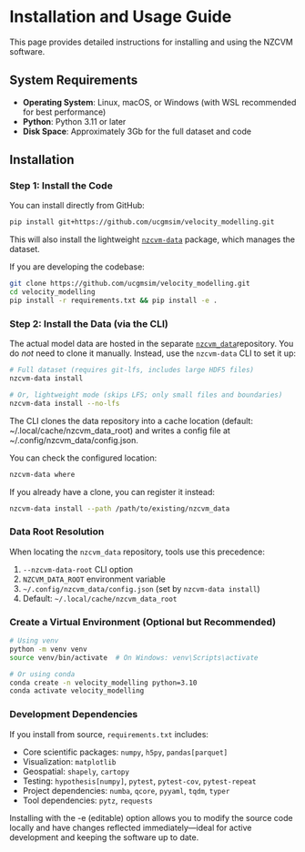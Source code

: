 # Installation and Usage Guide

This page provides detailed instructions for installing and using the NZCVM software.

## System Requirements

- **Operating System**: Linux, macOS, or Windows (with WSL recommended for best performance)
- **Python**: Python 3.11 or later
- **Disk Space**: Approximately 3Gb for the full dataset and code

## Installation

### Step 1: Install the Code

You can install directly from GitHub:

```bash
pip install git+https://github.com/ucgmsim/velocity_modelling.git
```
This will also install the lightweight [`nzcvm-data`](https://github.com/ucgmsim/nzcvm_data)
 package, which manages the dataset.

If you are developing the codebase:
```bash
git clone https://github.com/ucgmsim/velocity_modelling.git
cd velocity_modelling
pip install -r requirements.txt && pip install -e .
```

### Step 2: Install the Data (via the CLI)
The actual model data are hosted in the separate [`nzcvm_data`](https://github.com/ucgmsim/nzcvm_data)repository.
You do *not* need to clone it manually. Instead, use the `nzcvm-data` CLI to set it up:
```bash
# Full dataset (requires git-lfs, includes large HDF5 files)
nzcvm-data install

# Or, lightweight mode (skips LFS; only small files and boundaries)
nzcvm-data install --no-lfs
```
The CLI clones the data repository into a cache location (default: ~/.local/cache/nzcvm_data_root) and writes a config file at ~/.config/nzcvm_data/config.json.

You can check the configured location:
```bash
nzcvm-data where
```
If you already have a clone, you can register it instead:
```bash
nzcvm-data install --path /path/to/existing/nzcvm_data
```


### Data Root Resolution

When locating the `nzcvm_data` repository, tools use this precedence:

1. `--nzcvm-data-root` CLI option
2. `NZCVM_DATA_ROOT` environment variable
3. `~/.config/nzcvm_data/config.json` (set by `nzcvm-data install`)
4.  Default: `~/.local/cache/nzcvm_data_root`



### Create a Virtual Environment (Optional but Recommended)

```bash
# Using venv
python -m venv venv
source venv/bin/activate  # On Windows: venv\Scripts\activate

# Or using conda
conda create -n velocity_modelling python=3.10
conda activate velocity_modelling
```

### Development Dependencies
If you install from source, `requirements.txt` includes:
- Core scientific packages: `numpy`, `h5py`, `pandas[parquet]`
- Visualization: `matplotlib`
- Geospatial: `shapely`, `cartopy`
- Testing: `hypothesis[numpy]`, `pytest`, `pytest-cov`, `pytest-repeat`
- Project dependencies: `numba`, `qcore`, `pyyaml`, `tqdm`, `typer`
- Tool dependencies: `pytz`, `requests`

Installing with the -e (editable) option allows you to modify the source code locally and have changes reflected immediately—ideal for active development and keeping the software up to date.

